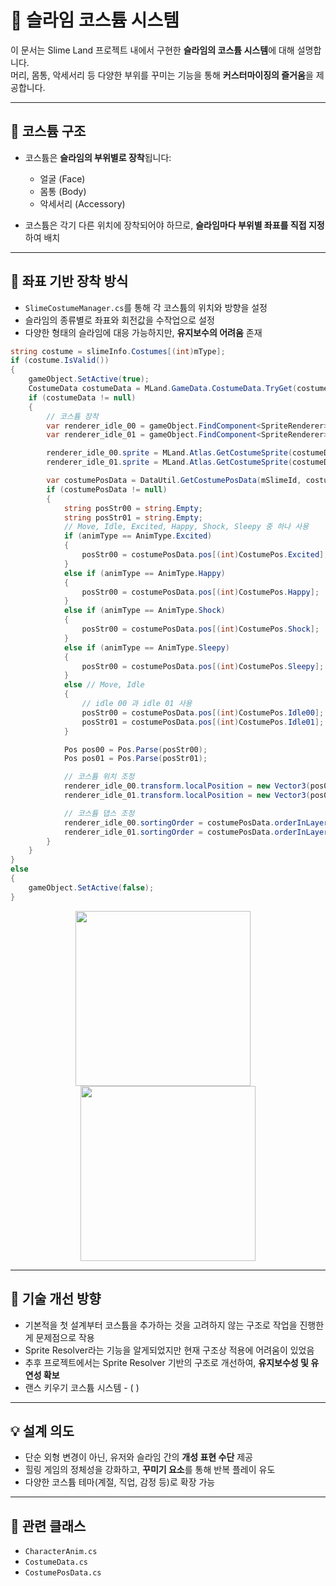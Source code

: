 # 👗 슬라임 코스튬 시스템

이 문서는 Slime Land 프로젝트 내에서 구현한 **슬라임의 코스튬 시스템**에 대해 설명합니다.  
머리, 몸통, 악세서리 등 다양한 부위를 꾸미는 기능을 통해 **커스터마이징의 즐거움**을 제공합니다.

---

## 🧩 코스튬 구조

- 코스튬은 **슬라임의 부위별로 장착**됩니다:
  - 얼굴 (Face)
  - 몸통 (Body)
  - 악세서리 (Accessory)

- 코스튬은 각기 다른 위치에 장착되어야 하므로,
  **슬라임마다 부위별 좌표를 직접 지정**하여 배치

---

## 🔧 좌표 기반 장착 방식

- `SlimeCostumeManager.cs`를 통해 각 코스튬의 위치와 방향을 설정
- 슬라임의 종류별로 좌표와 회전값을 수작업으로 설정
- 다양한 형태의 슬라임에 대응 가능하지만, **유지보수의 어려움** 존재

```csharp
string costume = slimeInfo.Costumes[(int)mType];
if (costume.IsValid())
{
    gameObject.SetActive(true);
    CostumeData costumeData = MLand.GameData.CostumeData.TryGet(costume);
    if (costumeData != null)
    {
        // 코스튬 장착
        var renderer_idle_00 = gameObject.FindComponent<SpriteRenderer>($"{mType}_Idle_00");
        var renderer_idle_01 = gameObject.FindComponent<SpriteRenderer>($"{mType}_Idle_01");

        renderer_idle_00.sprite = MLand.Atlas.GetCostumeSprite(costumeData.spriteImg);
        renderer_idle_01.sprite = MLand.Atlas.GetCostumeSprite(costumeData.spriteImg2);

        var costumePosData = DataUtil.GetCostumePosData(mSlimeId, costume);
        if (costumePosData != null)
        {
            string posStr00 = string.Empty;
            string posStr01 = string.Empty;
            // Move, Idle, Excited, Happy, Shock, Sleepy 중 하나 사용
            if (animType == AnimType.Excited)
            {
                posStr00 = costumePosData.pos[(int)CostumePos.Excited];
            }
            else if (animType == AnimType.Happy)
            {
                posStr00 = costumePosData.pos[(int)CostumePos.Happy];
            }
            else if (animType == AnimType.Shock)
            {
                posStr00 = costumePosData.pos[(int)CostumePos.Shock];
            }
            else if (animType == AnimType.Sleepy)
            {
                posStr00 = costumePosData.pos[(int)CostumePos.Sleepy];
            }
            else // Move, Idle
            {
                // idle 00 과 idle 01 사용
                posStr00 = costumePosData.pos[(int)CostumePos.Idle00];
                posStr01 = costumePosData.pos[(int)CostumePos.Idle01];
            }

            Pos pos00 = Pos.Parse(posStr00);
            Pos pos01 = Pos.Parse(posStr01);

            // 코스튬 위치 조정
            renderer_idle_00.transform.localPosition = new Vector3(pos00.X, pos00.Y);
            renderer_idle_01.transform.localPosition = new Vector3(pos01.X, pos01.Y);

            // 코스튬 댑스 조정
            renderer_idle_00.sortingOrder = costumePosData.orderInLayer;
            renderer_idle_01.sortingOrder = costumePosData.orderInLayer;
        }
    }
}
else
{
    gameObject.SetActive(false);
}
```

<p align="center">
  <img src="https://github.com/user-attachments/assets/60ed4b74-f8f8-45da-8ca6-e3cab539d849" width="280" style="margin-right: 16px;" />
  <img src="https://github.com/user-attachments/assets/3074f5a7-7428-4ebe-b0aa-7f17c750e34d" width="280"/>
</p>

---

## 🧠 기술 개선 방향

- 기본적을 첫 설계부터 코스튬을 추가하는 것을 고려하지 않는 구조로 작업을 진행한게 문제점으로 작용
- Sprite Resolver라는 기능을 알게되었지만 현재 구조상 적용에 어려움이 있었음
- 추후 프로젝트에서는 Sprite Resolver 기반의 구조로 개선하여, **유지보수성 및 유연성 확보**
- 랜스 키우기 코스튬 시스템 - ( )

---

## 💡 설계 의도

- 단순 외형 변경이 아닌, 유저와 슬라임 간의 **개성 표현 수단** 제공
- 힐링 게임의 정체성을 강화하고, **꾸미기 요소**를 통해 반복 플레이 유도
- 다양한 코스튬 테마(계절, 직업, 감정 등)로 확장 가능

---

## 📁 관련 클래스

- `CharacterAnim.cs`  
- `CostumeData.cs`
- `CostumePosData.cs`
